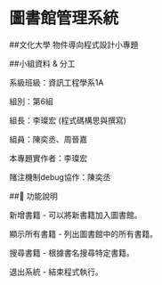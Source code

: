 # 圖書館管理系統

##文化大學 物件導向程式設計小專題

##小組資料 & 分工

系級班級：資訊工程學系1A

組別：第6組

組長：李璨宏 (程式碼構思與撰寫)

組員：陳奕丞、周晉嘉

本專題實作者：李璨宏

賭注機制debug協作：陳奕丞

##🚀 功能說明

新增書籍 - 可以將新書籍加入圖書館。

顯示所有書籍 - 列出圖書館中的所有書籍。

搜尋書籍 - 根據書名搜尋特定書籍。

退出系統 - 結束程式執行。


